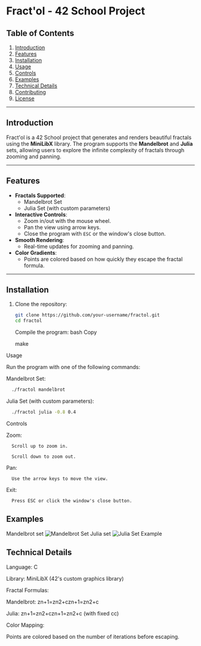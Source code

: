 # Fract'ol - 42 School Project

## Table of Contents
1. [Introduction](#introduction)
2. [Features](#features)
3. [Installation](#installation)
4. [Usage](#usage)
5. [Controls](#controls)
6. [Examples](#examples)
7. [Technical Details](#technical-details)
8. [Contributing](#contributing)
9. [License](#license)

---

## Introduction
Fract'ol is a 42 School project that generates and renders beautiful fractals using the **MiniLibX** library. The program supports the **Mandelbrot** and **Julia** sets, allowing users to explore the infinite complexity of fractals through zooming and panning.

---

## Features
- **Fractals Supported**:
  - Mandelbrot Set
  - Julia Set (with custom parameters)
- **Interactive Controls**:
  - Zoom in/out with the mouse wheel.
  - Pan the view using arrow keys.
  - Close the program with `ESC` or the window's close button.
- **Smooth Rendering**:
  - Real-time updates for zooming and panning.
- **Color Gradients**:
  - Points are colored based on how quickly they escape the fractal formula.

---

## Installation
1. Clone the repository:
   ```bash
   git clone https://github.com/your-username/fractol.git
   cd fractol
   ```

    Compile the program:
    bash
    Copy

    make

Usage

Run the program with one of the following commands:

  Mandelbrot Set:
  ```bash
    ./fractol mandelbrot
  ```

  Julia Set (with custom parameters):
  ```bash
    ./fractol julia -0.8 0.4
  ```

Controls

  Zoom:

      Scroll up to zoom in.

      Scroll down to zoom out.

  Pan:

      Use the arrow keys to move the view.

  Exit:

      Press ESC or click the window's close button.

## Examples
  Mandelbrot set
  ![Mandelbrot Set](https://upload.wikimedia.org/wikipedia/commons/thumb/2/21/Mandel_zoom_00_mandelbrot_set.jpg/1200px-Mandel_zoom_00_mandelbrot_set.jpg)
  Julia set
  ![Julia Set Example](https://upload.wikimedia.org/wikipedia/commons/thumb/d/d9/Julia_set%2C_plotted_with_Matplotlib.svg/1200px-Julia_set%2C_plotted_with_Matplotlib.svg.png)
## Technical Details

  Language: C

  Library: MiniLibX (42's custom graphics library)

  Fractal Formulas:

  Mandelbrot: zn+1=zn2+czn+1​=zn2​+c

  Julia: zn+1=zn2+czn+1​=zn2​+c (with fixed cc)

  Color Mapping:

  Points are colored based on the number of iterations before escaping.
